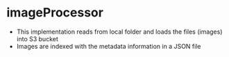 # imageProcessor
  * This implementation reads from local folder and loads the files (images) into S3 bucket
  * Images are indexed with the metadata information in a JSON file
